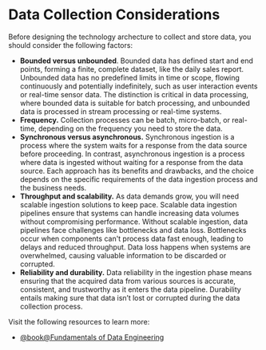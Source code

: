 # Data Collection Considerations

Before designing the technology archecture to collect and store data, you should consider the following factors:

- **Bounded versus unbounded**. Bounded data has defined start and end points, forming a finite, complete dataset, like the daily sales report. Unbounded data has no predefined limits in time or scope, flowing continuously and potentially indefinitely, such as user interaction events or real-time sensor data. The distinction is critical in data processing, where bounded data is suitable for batch processing, and unbounded data is processed in stream processing or real-time systems.
- **Frequency.**  Collection processes can be batch, micro-batch, or real-time, depending on the frequency you need to store the data.
- **Synchronous versus asynchronous.**  Synchronous ingestion is a process where the system waits for a response from the data source before proceeding. In contrast, asynchronous ingestion is a process where data is ingested without waiting for a response from the data source. Each approach has its benefits and drawbacks, and the choice depends on the specific requirements of the data ingestion process and the business needs.
- **Throughput and scalability.** As data demands grow, you will need scalable ingestion solutions to keep pace. Scalable data ingestion pipelines ensure that systems can handle increasing data volumes without compromising performance. Without scalable ingestion, data pipelines face challenges like bottlenecks and data loss. Bottlenecks occur when components can't process data fast enough, leading to delays and reduced throughput. Data loss happens when systems are overwhelmed, causing valuable information to be discarded or corrupted.
- **Reliability and durability.**  Data reliability in the ingestion phase means ensuring that the acquired data from various sources is accurate, consistent, and trustworthy as it enters the data pipeline. Durability entails making sure that data isn’t lost or corrupted during the data collection process.

Visit the following resources to learn more:

- [@book@Fundamentals of Data Engineering](https://www.oreilly.com/library/view/fundamentals-of-data/9781098108298/)

